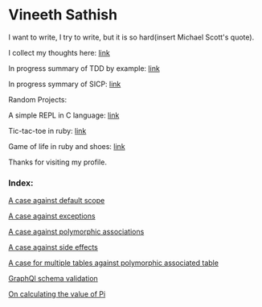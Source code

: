 # Vineeth Sathish

I want to write, I try to write, but it is so hard(insert Michael Scott's quote). 

I collect my thoughts here: [link](https://github.com/bsvin33t/bsvin33t)

In progress summary of TDD by example: [link](https://github.com/bsvin33t/tdd_by_example)

In progress symmary of SICP: [link](https://github.com/bsvin33t/sicp-notes)


Random Projects:

A simple REPL in C language: [link](https://github.com/bsvin33t/simple_c_repl)

Tic-tac-toe in ruby: [link](https://github.com/bsvin33t/tic-tac-toe)

Game of life in ruby and shoes: [link](https://github.com/bsvin33t/shoes-game-of-life)


Thanks for visiting my profile.


### Index:

[A case against default scope](https://github.com/bsvin33t/bsvin33t/blob/master/a_case_against_default_scope.md)

[A case against exceptions](https://github.com/bsvin33t/bsvin33t/blob/master/a_case_against_exceptions.md)

[A case against polymorphic associations](https://github.com/bsvin33t/bsvin33t/blob/master/a_case_against_polymorphic_association.md)

[A case against side effects](https://github.com/bsvin33t/bsvin33t/blob/master/a_case_against_side_effects.md)

[A case for multiple tables against polymorphic associated table](https://github.com/bsvin33t/bsvin33t/blob/master/a_case_for_multiple_tables_against_polymorphic_associated_table.md)

[GraphQl schema validation](https://github.com/bsvin33t/bsvin33t/blob/master/graphql_schema_validation.md)

[On calculating the value of Pi](https://github.com/bsvin33t/bsvin33t/blob/master/on_calculating_pi.md)


